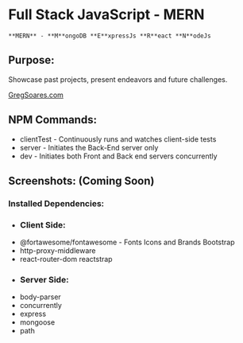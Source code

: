 # Full Stack JavaScript - MERN
    **MERN** - **M**ongoDB **E**xpressJs **R**eact **N**odeJs 

## Purpose:
  Showcase past projects, present endeavors and future challenges.
  
[GregSoares.com](https://gregsoares.com)

## NPM Commands:

 * clientTest - Continuously runs and watches client-side tests
 * server - Initiates the Back-End server only
 * dev - Initiates both Front and Back end servers concurrently

## Screenshots: (Coming Soon)

### Installed Dependencies: 
    
- ### Client Side: 
 * @fortawesome/fontawesome - Fonts Icons and Brands Bootstrap 
 * http-proxy-middleware 
 * react-router-dom reactstrap 
- ### Server Side: 
 * body-parser 
 * concurrently 
 * express 
 * mongoose 
 * path